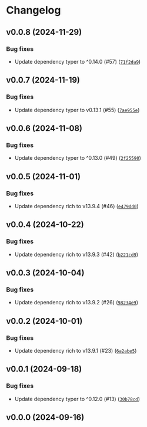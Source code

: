 # Changelog

## v0.0.8 (2024-11-29)

### Bug fixes

- Update dependency typer to ^0.14.0 (#57) ([`71f2da9`](https://github.com/34j/bfg-friendly/commit/71f2da9dad788c816c16a968b5883b1066327125))

## v0.0.7 (2024-11-19)

### Bug fixes

- Update dependency typer to v0.13.1 (#55) ([`7ae955e`](https://github.com/34j/bfg-friendly/commit/7ae955ead450407c90a7ec38d60ec19e358e7e72))

## v0.0.6 (2024-11-08)

### Bug fixes

- Update dependency typer to ^0.13.0 (#49) ([`2f25590`](https://github.com/34j/bfg-friendly/commit/2f25590142324fc46816bacc5722bde4c42a6415))

## v0.0.5 (2024-11-01)

### Bug fixes

- Update dependency rich to v13.9.4 (#46) ([`e479dd0`](https://github.com/34j/bfg-friendly/commit/e479dd0d7297a2de41ffa07433853aefae96540a))

## v0.0.4 (2024-10-22)

### Bug fixes

- Update dependency rich to v13.9.3 (#42) ([`b221cd9`](https://github.com/34j/bfg-friendly/commit/b221cd9018cfcee82d80fc0d03d1095b4bbbf37a))

## v0.0.3 (2024-10-04)

### Bug fixes

- Update dependency rich to v13.9.2 (#26) ([`98234e9`](https://github.com/34j/bfg-friendly/commit/98234e9ef56f35780328902df54e42918daa7a47))

## v0.0.2 (2024-10-01)

### Bug fixes

- Update dependency rich to v13.9.1 (#23) ([`6a2abe5`](https://github.com/34j/bfg-friendly/commit/6a2abe5990380098377e4f2363824ed391d91cdf))

## v0.0.1 (2024-09-18)

### Bug fixes

- Update dependency typer to ^0.12.0 (#13) ([`30b78cd`](https://github.com/34j/bfg-friendly/commit/30b78cdebba16f33ae7ac8379b8d57702e6ca8fe))

## v0.0.0 (2024-09-16)
